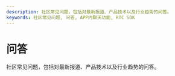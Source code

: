 ```yaml
---
description: 社区常见问题，包括对最新报道、产品技术以及行业趋势的问答。
keywords: 社区常见问题, 问答, APP内聊天功能, RTC SDK
---
```

# 问答

社区常见问题，包括对最新报道、产品技术以及行业趋势的问答。
